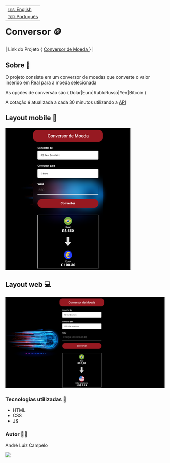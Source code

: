 <table align="right">
  <tr>
    <td>
      <a href="readme-en.md">🇺🇸 English</a>
    </td>
  </tr>
  <tr>
    <td>
      <a href="README.md">🇧🇷 Português</a>
    </td>
  </tr>
</table>

# Conversor :coin:
| Link do Projeto { <a href= " https://andrecampelor.github.io/Conversor_de_Moeda/"> Conversor de Moeda </a>} |

## Sobre  :memo:
O projeto consiste em um conversor de moedas que converte o valor inserido em Real para a moeda selecionada

As opções de conversão são ( Dolar|Euro|RubloRusso|Yen|Bitcoin )

A cotação é atualizada a cada 30 minutos utilizando a <a href= "http://economia.awesomeapi.com.br"> API </a>

## Layout mobile :iphone:
<img height="450px" src="assets/conversor.png">

## Layout web :computer:
<img width="900px" src="assets/conversor2.png">

### Tecnologias utilizadas :rocket:
- HTML
- CSS
- JS

### Autor  :man_technologist:

André Luiz Campelo

<a href="https://www.linkedin.com/in/andr%C3%A9-luiz-campelo-710701209/" target="_blank"><img src="https://img.shields.io/badge/-LinkedIn-%230077B5?style=for-the-badge&logo=linkedin&logoColor=white" target="_blank"></a> 

